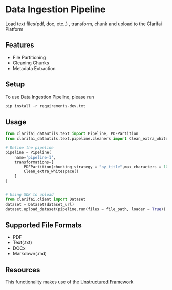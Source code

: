# Data Ingestion Pipeline
Load text files(pdf, doc, etc..) , transform, chunk and upload to the Clarifai Platform

## Features

- File Partitioning
- Cleaning Chunks
- Metadata Extraction


## Setup
To use Data Ingestion Pipeline, please run
```python
pip install -r requirements-dev.txt
```


## Usage

```python
from clarifai_datautils.text import Pipeline, PDFPartition
from clarifai_datautils.text.pipeline.cleaners import Clean_extra_whitespace

# Define the pipeline
pipeline = Pipeline(
    name='pipeline-1',
    transformations=[
        PDFPartition(chunking_strategy = "by_title",max_characters = 1024),
        Clean_extra_whitespace()
    ]
)


# Using SDK to upload
from clarifai.client import Dataset
dataset = Dataset(dataset_url)
dataset.upload_dataset(pipeline.run(files = file_path, loader = True))

```

## Supported File Formats
- PDF
- Text(.txt)
- DOCx
- Markdown(.md)


## Resources
This functionality makes use of the [Unstructured Framework](https://github.com/Unstructured-IO/unstructured)
